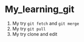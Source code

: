 # My_learning_git

1. My try `git fetch` and `git merge`
2. My try `git pull`
3. My try clone and edit
